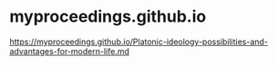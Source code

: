 # myproceedings.github.io
<https://myproceedings.github.io/Platonic-ideology-possibilities-and-advantages-for-modern-life.md>
